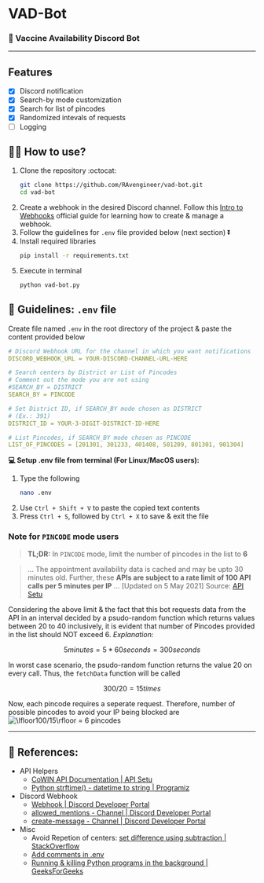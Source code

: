 # VAD-Bot
### :robot: Vaccine Availability Discord Bot
---

## Features
- [x] Discord notification
- [x] Search-by mode customization
- [x] Search for list of pincodes
- [x] Randomized intevals of requests
- [ ] Logging

## :man_technologist: How to use?
1.  Clone the repository :octocat:
    ```bash
    git clone https://github.com/RAvengineer/vad-bot.git
    cd vad-bot
    ```
1.  Create a webhook in the desired Discord channel. Follow this [Intro to Webhooks](https://support.discord.com/hc/en-us/articles/228383668-Intro-to-Webhooks) official guide for learning how to create & manage a webhook.
1.  Follow the guidelines for `.env` file provided below (next section) :arrow_double_down:
1.  Install required libraries
    ```bash
    pip install -r requirements.txt
    ```
1.  Execute in terminal
    ```bash
    python vad-bot.py
    ```


## :notebook: Guidelines: `.env` file
Create file named `.env` in the root directory of the project & paste the content provided below
```yaml
# Discord Webhook URL for the channel in which you want notifications
DISCORD_WEBHOOK_URL = YOUR-DISCORD-CHANNEL-URL-HERE

# Search centers by District or List of Pincodes
# Comment out the mode you are not using
#SEARCH_BY = DISTRICT
SEARCH_BY = PINCODE

# Set District ID, if SEARCH_BY mode chosen as DISTRICT
# (Ex.: 391)
DISTRICT_ID = YOUR-3-DIGIT-DISTRICT-ID-HERE

# List Pincodes, if SEARCH_BY mode chosen as PINCODE
LIST_OF_PINCODES = [201301, 301233, 401408, 501209, 801301, 901304]
```
**:computer: Setup .env file from terminal (For Linux/MacOS users):**
1.  Type the following
    ```bash
    nano .env
    ```
1.  Use `Ctrl + Shift + V` to paste the copied text contents
1.  Press `Ctrl + S`, followed by `Ctrl + X` to save & exit the file

### Note for `PINCODE` mode users
> **TL;DR:** In `PINCODE` mode, limit the number of pincodes in the list to **6**

> ... The appointment availability data is cached and may be upto 30 minutes old. Further, these **APIs are subject to a rate limit of 100 API calls per 5 minutes per IP** ...
[Updated on 5 May 2021]
Source: [API Setu](https://apisetu.gov.in/public/marketplace/api/cowin)

Considering the above limit & the fact that this bot requests data from the API in an interval decided by a psudo-random function which returns values between 20 to 40 inclusively,
it is evident that number of Pincodes provided in the list should NOT exceed 6.
*Explanation:*
```math
5 minutes = 5 * 60 seconds = 300 seconds
```
In worst case scenario, the psudo-random function returns the value 20 on every call. Thus, the `fetchData` function will be called
```math
300/20 = 15 times
```
Now, each pincode requires a seperate request.
Therefore, number of possible pincodes to avoid your IP being blocked are
![\lfloor100/15\rfloor = 6 pincodes](https://bit.ly/2Slz56z)

---

## :link: References:
- API Helpers
    - [CoWIN API Documentation | API Setu](https://apisetu.gov.in/public/marketplace/api/cowin)
    - [Python strftime() - datetime to string | Programiz](https://www.programiz.com/python-programming/datetime/strftime)
- Discord Webhook
    - [Webhook | Discord Developer Portal](https://discord.com/developers/docs/resources/webhook)
    - [allowed_mentions - Channel | Discord Developer Portal](https://discord.com/developers/docs/resources/channel#allowed-mentions-object)
    - [create-message - Channel | Discord Developer Portal](https://discord.com/developers/docs/resources/channel#create-message)
- Misc
    - Avoid Repetion of centers: [set difference using subtraction | StackOverflow](https://stackoverflow.com/a/48038480)
    - [Add comments in .env](https://akhromieiev.com/how-to-add-comment-in-env-file/)
    - [Running & killing Python programs in the background | GeeksForGeeks](https://www.geeksforgeeks.org/running-python-program-in-the-background/)
